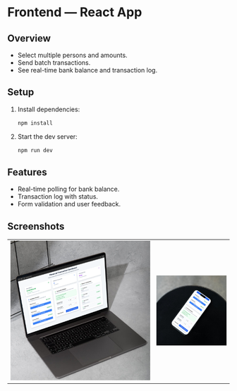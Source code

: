 # Frontend — React App

## Overview

- Select multiple persons and amounts.
- Send batch transactions.
- See real-time bank balance and transaction log.

## Setup

1. Install dependencies:
   ```bash
   npm install
   ```
2. Start the dev server:
   ```bash
   npm run dev
   ```

## Features

- Real-time polling for bank balance.
- Transaction log with status.
- Form validation and user feedback.

## Screenshots
<table>
  <tr>
    <td><img src="./screenshots/1.png" alt="Desktop Dashboard" width="400"/></td>
    <td><img src="./screenshots/2.png" alt="Mobile Dashboard" width="200"/></td>
  </tr>
</table>
